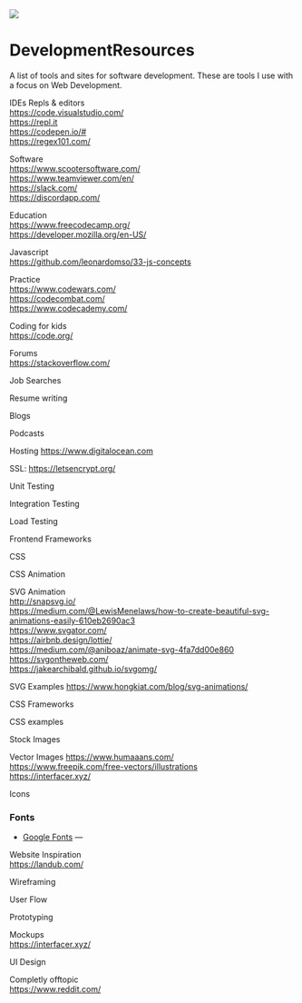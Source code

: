 <img src="https://source.unsplash.com/WLUHO9A_xik/1600x900">

# DevelopmentResources
A list of tools and sites for software development. These are tools I use with a focus on Web Development.

IDEs Repls & editors  
https://code.visualstudio.com/  
https://repl.it  
https://codepen.io/#  
https://regex101.com/  

Software  
https://www.scootersoftware.com/    
https://www.teamviewer.com/en/  
https://slack.com/  
https://discordapp.com/  


Education  
https://www.freecodecamp.org/    
https://developer.mozilla.org/en-US/  

Javascript  
https://github.com/leonardomso/33-js-concepts

Practice  
https://www.codewars.com/  
https://codecombat.com/  
https://www.codecademy.com/  


Coding for kids  
https://code.org/  

Forums  
https://stackoverflow.com/  

Job Searches

Resume writing

Blogs

Podcasts

Hosting
https://www.digitalocean.com  

SSL:
https://letsencrypt.org/  

Unit Testing

Integration Testing

Load Testing

Frontend Frameworks

CSS

CSS Animation

SVG Animation  
http://snapsvg.io/  
https://medium.com/@LewisMenelaws/how-to-create-beautiful-svg-animations-easily-610eb2690ac3  
https://www.svgator.com/  
https://airbnb.design/lottie/  
https://medium.com/@aniboaz/animate-svg-4fa7dd00e860  
https://svgontheweb.com/  
https://jakearchibald.github.io/svgomg/  

SVG Examples
https://www.hongkiat.com/blog/svg-animations/  


CSS Frameworks



CSS examples

Stock Images

Vector Images
https://www.humaaans.com/  
https://www.freepik.com/free-vectors/illustrations  
https://interfacer.xyz/  

Icons

### Fonts  
* [Google Fonts](https://fonts.google.com/) —  

Website Inspiration  
https://landub.com/  


Wireframing

User Flow

Prototyping

Mockups  
https://interfacer.xyz/  

UI Design


Completly offtopic  
https://www.reddit.com/  

